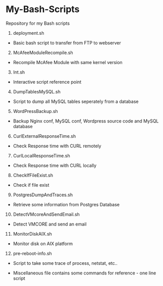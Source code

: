 # My-Bash-Scripts
Repository for my Bash scripts

1. deployment.sh
- Basic bash script to transfer from FTP to webserver

2. McAfeeModuleRecompile.sh
- Recompile McAfee Module with same kernel version

3. Int.sh
- Interactive script reference point

4. DumpTablesMySQL.sh
- Script to dump all MySQL tables seperately from a database

5. WordPressBackup.sh
- Backup Nginx conf, MySQL conf, Wordpress source code and MySQL database

6. CurlExternalResponseTime.sh
- Check Response time with CURL remotely

7. CurlLocalResponseTime.sh
- Check Response time with CURL locally

8. CheckIfFileExist.sh 
- Check if file exist

9. PostgresDumpAndTraces.sh
- Retrieve some information from Postgres Database

10. DetectVMcoreAndSendEmail.sh
- Detect VMCORE and send an email

11. MonitorDiskAIX.sh
- Monitor disk on AIX platform

12. pre-reboot-info.sh
- Script to take some trace of process, netstat, etc.. 


- Miscellaneous file contains some commands for reference - one line script 
